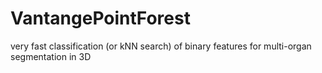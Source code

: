 # VantangePointForest
very fast classification (or kNN search) of binary features for multi-organ segmentation in 3D
